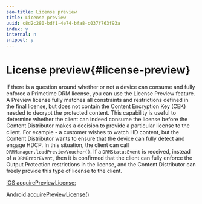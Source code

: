 ```yaml
---
seo-title: License preview
title: License preview
uuid: c8d2c280-bdf1-4e74-bfa8-c037f763f93a
index: y
internal: n
snippet: y
---
```


# License preview{#license-preview}

If there is a question around whether or not a device can consume and fully enforce a Primetime DRM license, you can use the License Preview feature. A Preview license fully matches all constraints and restrictions defined in the final license, but does not contain the Content Encryption Key (CEK) needed to decrypt the protected content. This capability is useful to determine whether the client can indeed consume the license before the Content Distributor makes a decision to provide a particular license to the client. For example - a customer wishes to watch HD content, but the Content Distributor wants to ensure that the device can fully detect and engage HDCP. In this situation, the client can call `DRMManager.loadPreviewVoucher()`. If a `DRMStatusEvent` is received, instead of a `DRMErrorEvent`, then it is confirmed that the client can fully enforce the Output Protection restrictions in the license, and the Content Distributor can freely provide this type of license to the client.

[iOS acquirePreviewLicense:](http://help.adobe.com/en_US/primetime/api/drm-apis/client/ios/interface_d_r_m_manager.html#a3baac603bdd8826624dbe97f9faaba10)

[Android acquirePreviewLicense()](http://help.adobe.com/en_US/primetime/api/drm-apis/client/android/com/adobe/ave/drm/DRMManager.html#acquirePreviewLicense(com.adobe.ave.drm.DRMMetadata,%20com.adobe.ave.drm.DRMOperationErrorCallback,%20com.adobe.ave.drm.DRMLicenseAcquiredCallback)) 
